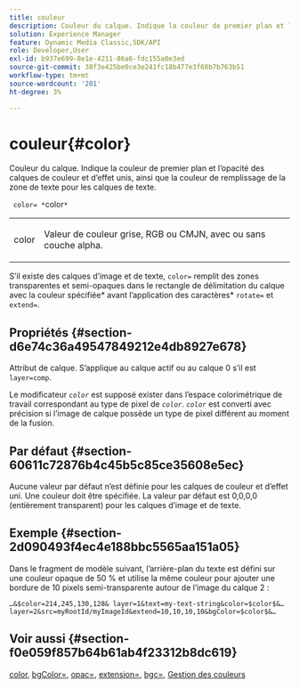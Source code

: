 ```yaml
---
title: couleur
description: Couleur du calque. Indique la couleur de premier plan et l’opacité des calques de couleur et d’effet unis, ainsi que la couleur de remplissage de la zone de texte pour les calques de texte.
solution: Experience Manager
feature: Dynamic Media Classic,SDK/API
role: Developer,User
exl-id: b937e699-8e1e-4211-86a6-fdc155a0e3ed
source-git-commit: 38f3e425be0ce3e241fc18b477e3f68b7b763b51
workflow-type: tm+mt
source-wordcount: '201'
ht-degree: 3%

---
```


# couleur{#color}

Couleur du calque. Indique la couleur de premier plan et l’opacité des calques de couleur et d’effet unis, ainsi que la couleur de remplissage de la zone de texte pour les calques de texte.

` color= *`color`*`

<table id="simpletable_68645167998A42229CEF858909FD447E"> 
 <tr class="strow"> 
  <td class="stentry"> <p> <span class="codeph"> <span class="varname"> color </span> </span> </p> </td> 
  <td class="stentry"> <p>Valeur de couleur grise, RGB ou CMJN, avec ou sans couche alpha. </p> </td> 
 </tr> 
</table>

S’il existe des calques d’image et de texte, `color=` remplit des zones transparentes et semi-opaques dans le rectangle de délimitation du calque avec la couleur spécifiée* avant l’application des caractères* `rotate=` et `extend=`.

## Propriétés {#section-d6e74c36a49547849212e4db8927e678}

Attribut de calque. S’applique au calque actif ou au calque 0 s’il est `layer=comp`.

Le modificateur *`color`* est supposé exister dans l’espace colorimétrique de travail correspondant au type de pixel de *`color`*. *`color`* est converti avec précision si l’image de calque possède un type de pixel différent au moment de la fusion.

## Par défaut {#section-60611c72876b4c45b5c85ce35608e5ec}

Aucune valeur par défaut n’est définie pour les calques de couleur et d’effet uni. Une couleur doit être spécifiée. La valeur par défaut est 0,0,0,0 (entièrement transparent) pour les calques d’image et de texte.

## Exemple {#section-2d090493f4ec4e188bbc5565aa151a05}

Dans le fragment de modèle suivant, l’arrière-plan du texte est défini sur une couleur opaque de 50 % et utilise la même couleur pour ajouter une bordure de 10 pixels semi-transparente autour de l’image du calque 2 :

`…&$color=214,245,130,128& layer=1&text=my-text-string&color=$color$&… layer=2&src=myRootId/myImageId&extend=10,10,10,10&bgColor=$color$&…`

## Voir aussi {#section-f0e059f857b64b61ab4f23312b8dc619}

[color](../../../../../is-api/http-ref/image-serving-api-ref/c-http-protocol-reference/c-data-types/r-is-http-color.md#reference-0fdb264a3aed4bd78451bb55311f6e93), [bgColor=](../../../../../is-api/http-ref/image-serving-api-ref/c-http-protocol-reference/c-command-reference/r-bgcolor.md#reference-441371ba4ef54fe781887c5ae448f6ab), [opac=](../../../../../is-api/http-ref/image-serving-api-ref/c-http-protocol-reference/c-command-reference/r-opac.md#reference-d2269b51aca34599a08d0a46ee5c27e5), [extension=](../../../../../is-api/http-ref/image-serving-api-ref/c-http-protocol-reference/c-command-reference/r-extend.md#reference-7e9156beb285459d830e2d56782a74ac), [bgc=](../../../../../is-api/http-ref/image-serving-api-ref/c-http-protocol-reference/c-command-reference/r-bgc.md#reference-53376175f617446fbe5c69120f834b88), [Gestion des couleurs](../../../../../is-api/http-ref/image-serving-api-ref/c-http-protocol-reference/c-syntax-and-features/r-color-management.md#reference-c7e4a72d589145189f7e4bcb6b4544d7)
